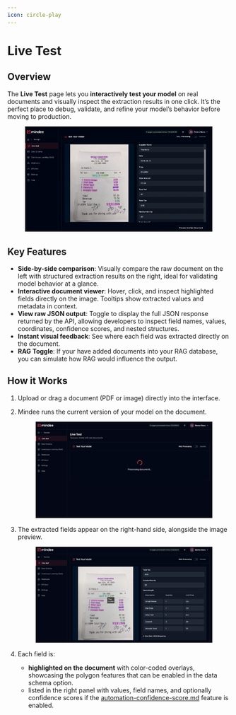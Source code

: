 ```yaml
---
icon: circle-play
---
```


# Live Test

## Overview

The **Live Test** page lets you **interactively test your model** on real documents and visually inspect the extraction results in one click. It’s the perfect place to debug, validate, and refine your model’s behavior before moving to production.

<figure><img src="../.gitbook/assets/live-test-demo.gif" alt="Overview animation of Mindee Live View"><figcaption></figcaption></figure>

## Key Features

* **Side-by-side comparison**: Visually compare the raw document on the left with structured extraction results on the right, ideal for validating model behavior at a glance.
* **Interactive document viewer**: Hover, click, and inspect highlighted fields directly on the image. Tooltips show extracted values and metadata in context.
* **View raw JSON output**: Toggle to display the full JSON response returned by the API, allowing developers to inspect field names, values, coordinates, confidence scores, and nested structures.
* **Instant visual feedback**: See where each field was extracted directly on the document.
* **RAG Toggle**: If your have added documents into your RAG database, you can simulate how RAG would influence the output.

## How it Works

1. Upload or drag a document (PDF or image) directly into the interface.
2.  Mindee runs the current version of your model on the document.

    <figure><img src="../.gitbook/assets/live-test-processing.png" alt="importing docs into the Live View"><figcaption></figcaption></figure>
3.  The extracted fields appear on the right-hand side, alongside the image preview.

    <figure><img src="../.gitbook/assets/live-test-done.png" alt="extracted fields in the Live View"><figcaption></figcaption></figure>
4. Each field is:
   * **highlighted on the document** with color-coded overlays, showcasing the polygon features that can be enabled in the data schema option.
   * listed in the right panel with values, field names, and optionally confidence scores if the [automation-confidence-score.md](automation-confidence-score.md "mention") feature is enabled.

